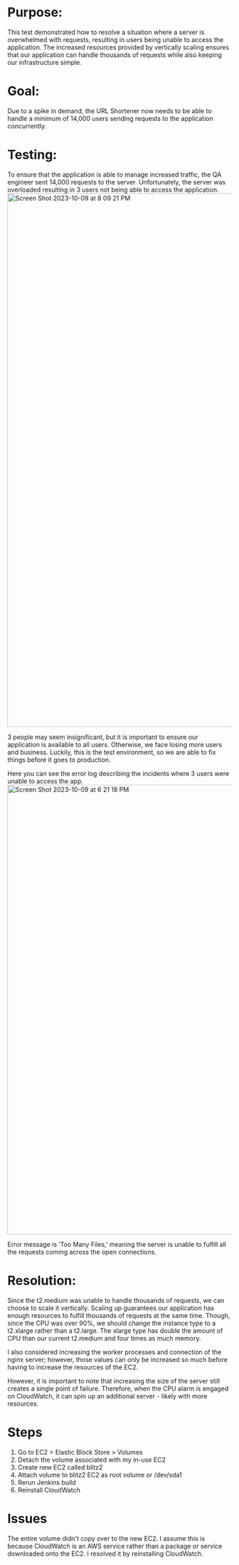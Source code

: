 # Purpose:

This test demonstrated how to resolve a situation where a server is overwhelmed with requests, resulting in users being unable to access the application. The increased resources provided by vertically scaling ensures that our application can handle thousands of requests while also keeping our infrastructure simple. 

# Goal:

Due to a spike in demand, the URL Shortener now needs to be able to handle a minimum of 14,000 users sending requests to the application concurrently.

 # Testing:

To ensure that the application is able to manage increased traffic, the QA engineer sent 14,000 requests to the server. Unfortunately, the server was overloaded resulting in 3 users not being able to access the application. 
<img width="1199" alt="Screen Shot 2023-10-09 at 8 09 21 PM" src="https://github.com/nalDaniels/Blitz2/assets/135375665/5b78449d-004e-4727-b41b-93bed3ae494d">


3 people may seem insignificant, but it is important to ensure our application is available to all users. Otherwise, we face losing more users and business. Luckily, this is the test environment, so we are able to fix things before it goes to production. 

Here you can see the error log describing the incidents where 3 users were unable to access the app. 
<img width="1010" alt="Screen Shot 2023-10-09 at 6 21 18 PM" src="https://github.com/nalDaniels/Blitz2/assets/135375665/4349d463-54ec-4614-8119-c18c427d2bc9">

Error message is ‘Too Many Files,’ meaning the server is unable to fulfill all the requests coming across the open connections. 

# Resolution:

Since the t2.medium was unable to handle thousands of requests, we can choose to scale it vertically. Scaling up guarantees our application has enough resources to fulfill thousands of requests at the same time. Though, since the CPU was over 90%, we should change the instance type to a t2.xlarge rather than a t2.large. The xlarge type has double the amount of CPU than our current t2.medium and four times as much memory. 

I also considered increasing the worker processes and connection of the nginx server; however, those values can only be increased so much before having to increase the resources of the EC2. 

However, it is important to note that increasing the size of the server still creates a single point of failure. Therefore, when the CPU alarm is engaged on CloudWatch, it can spin up an additional server - likely with more resources.

# Steps

1. Go to EC2 > Elastic Block Store > Volumes
2. Detach the volume associated with my in-use EC2
3. Create new EC2 called blitz2
4. Attach volume to blitz2 EC2 as root volume or /dev/sda1
5. Rerun Jenkins build
6. Reinstall CloudWatch

# Issues
The entire volume didn't copy over to the new EC2. I assume this is because CloudWatch is an AWS service rather than a package or service downloaded onto the EC2.
I resolved it by reinstalling CloudWatch.

